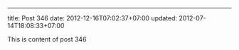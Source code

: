 ---
title: Post 346
date: 2012-12-16T07:02:37+07:00
updated: 2012-07-14T18:08:33+07:00

This is content of post 346